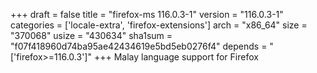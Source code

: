 +++
draft = false
title = "firefox-ms 116.0.3-1"
version = "116.0.3-1"
categories = ['locale-extra', 'firefox-extensions']
arch = "x86_64"
size = "370068"
usize = "430634"
sha1sum = "f07f418960d74ba95ae42434619e5bd5eb0276f4"
depends = "['firefox>=116.0.3']"
+++
Malay language support for Firefox